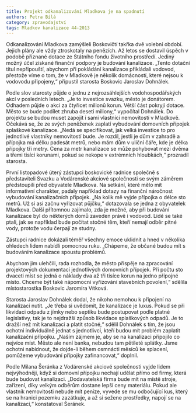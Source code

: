 ```yaml
---
title: Projekt odkanalizování Mladkova je na spadnutí
authors: Petra Bílá
category: zpravodajství
tags: Mladkov kanalizace 44-2013
---
```


Odkanalizování Mladkova zamýšleli Boskovičtí takřka dvě volební období. Jejich plány ale vždy ztroskotaly na penězích. Až letos se dostavil úspěch v podobě přiznané dotace ze Státního fondu životního prostředí. Jediný možný účel získané finanční podpory je budování kanalizace. „Tento dotační titul nepřipouští, abychom při pokládání kanalizace přikládali vodovod, přestože víme o tom, že v Mladkově je několik domácností, které nejsou k vodovodu připojeny,“ připustil starosta Boskovic Jaroslav Dohnálek.

Podle slov starosty půjde o jednu z nejrozsáhlejších vodohospodářských akcí v posledních letech. „Je to investice svazku, město je donátorem. Odhadem půjde o akci za čtyřicet milionů korun. Větší část pokryjí dotace. Město se bude podílet zhruba deseti miliony,“ vypočítal Dohnálek. Do projektu se budou muset zapojit i sami vlastníci nemovitostí v Mladkově. Očekává se, že ze svých peněženek zaplatí vybudování domovních přípojek splaškové kanalizace. „Nedá se specifikovat, jak velká investice to pro jednotlivé vlastníky nemovitostí bude. Je rozdíl, jestli je dům v zahradě a přípojka má délku padesát metrů, nebo mám dům v uliční čáře, kde je délka přípojky tři metry. Cena za metr kanalizace se může pohybovat mezi dvěma a třemi tisíci korunami, pokud se nekope v extrémních hloubkách,“ prozradil starosta.

První listopadové úterý zástupci boskovické radnice společně s představiteli Svazku a Vodárenské akciové společnosti se svým záměrem předstoupili před obyvatele Mladkova. Na setkání, které mělo mít informativní charakter, padaly například dotazy na finanční náročnost vybudování kanalizačních přípojek. „Na kolik mě vyjde přípojka o délce sto metrů. Už si asi začnu vyřizovat půjčku,“ dotazovala se jedna z obyvatelek Mladkova. Další přítomnou zajímalo, zda je možné, aby při budování kanalizace byl do některých domů zaveden právě i vodovod. Lidé se také ptali, jak se například bude počítat stočné těm, kteří nemají odběr pitné vody, protože vodu čerpají ze studny.

Zástupci radnice dokázali téměř všechny emoce uklidnit a hned v několika ohledech lidem nabídli pomocnou ruku. „Chápeme, že občané budou mít s budováním kanalizace spoustu problémů.

Abychom jim ulehčili, rada rozhodla, že město přispěje na zpracování projektových dokumentací jednotlivých domovních přípojek. Při počtu sto dvaceti míst se jedná o náklady dva až tři tisíce korun na jedno přípojné místo. Chceme být také nápomocni vyřizování stavebních povolení,“ sdělila místostarostka Boskovic Jaromíra Vítková.

Starosta Jaroslav Dohnálek dodal, že nikoho nemohou k připojení na kanalizaci nutit. „Je třeba si uvědomit, že kanalizace je luxus. Pokud se při likvidaci odpadu z jímky nebo septiku bude postupovat podle platné legislativy, tak je to nejdražší způsob likvidace splaškových odpadů. Je to dražší než mít kanalizaci a platit stočné,“ sdělil Dohnálek s tím, že jsou ochotni individuálně jednat s jednotlivci, kteří budou mít problém zaplatit kanalizační přípojku. „Naším zájmem je, aby se na kanalizaci připojilo co nejvíce míst. Město ale není banka, nebudou tam pětileté splátky. Jsme ochotni nabídnout, že dojde-li během osmnácti měsíců ke splacení, pomůžeme vybudování přípojky zafinancovat,“ doplnil.

Podle Milana Šeránka z Vodárenské akciové společnosti vyjde lidem nejvýhodněji, když si domovní přípojku nechají udělat přímo od firmy, která bude budovat kanalizaci. „Dodavatelská firma bude mít na místě stroje, zařízení, díky velkým odběrům dostane lepší ceny materiálu. Pokud ale vlastník nemovitosti nebude mít peníze, vyvede se mu odbočující kus, který se na hranici pozemku zazátkuje, a až si sežene prostředky, napojí se na kanalizaci,“ konstatoval Šeránek.
